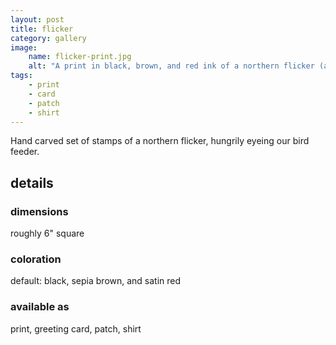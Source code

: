 ```yaml
---
layout: post
title: flicker
category: gallery
image: 
    name: flicker-print.jpg
    alt: "A print in black, brown, and red ink of a northern flicker (a type of woodpecker). Viewed from the back, he is looking over his shoulder and upward towards something unseen above him (my bird feeder)."
tags:
    - print
    - card
    - patch
    - shirt
---
```


Hand carved set of stamps of a northern flicker, hungrily eyeing our bird feeder.

## details

### dimensions

roughly 6" square

### coloration

default: black, sepia brown, and satin red

### available as

print, greeting card, patch, shirt
